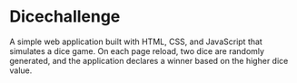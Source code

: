 # Dicechallenge
A simple web application built with HTML, CSS, and JavaScript that simulates a dice game. On each page reload, two dice are randomly generated, and the application declares a winner based on the higher dice value.

